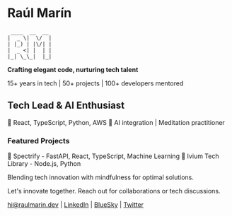 # Raúl Marín

```
 ____  __  __ 
|  _ \|  \/  |
| |_) | |\/| |
|  _ <| |  | |
|_| \_\_|  |_|
```

**Crafting elegant code, nurturing tech talent**

15+ years in tech | 50+ projects | 100+ developers mentored

## Tech Lead & AI Enthusiast
🚀 React, TypeScript, Python, AWS
🧠 AI integration | Meditation practitioner

### Featured Projects
🌟 Spectrify - FastAPI, React, TypeScript, Machine Learning
🔧 Ivium Tech Library - Node.js, Python

Blending tech innovation with mindfulness for optimal solutions.

Let's innovate together. Reach out for collaborations or tech discussions.

[hi@raulmarin.dev](mailto:hi@raulmarin.dev) | [LinkedIn](https://www.linkedin.com/in/raulmarindev) | [BlueSky](https://bsky.app/profile/raulmarin.dev) | [Twitter](https://www.twitter.com/raulmarindev)
